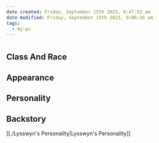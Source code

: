 ```yaml
---
date created: Friday, September 15th 2023, 8:47:52 am
date modified: Friday, September 15th 2023, 9:06:16 am
tags:
  - my-pc
---
```


# 
## Class And Race

## Appearance

## Personality

## Backstory
[[./Lysswyn's Personality|Lysswyn's Personality]]